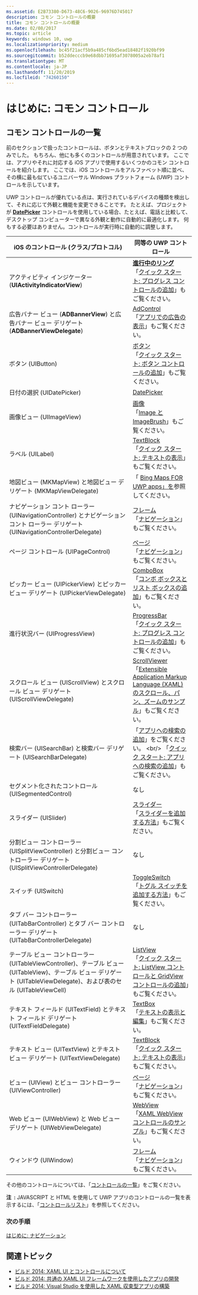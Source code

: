 ```yaml
---
ms.assetid: E2B73380-D673-48C6-9026-96976D745017
description: コモン コントロールの概要
title: コモン コントロールの概要
ms.date: 02/08/2017
ms.topic: article
keywords: windows 10, uwp
ms.localizationpriority: medium
ms.openlocfilehash: bc45f21acf5b9a485cf6bd5ead18482f1920bf99
ms.sourcegitcommit: b52ddecccb9e68dbb71695af3078005a2eb78af1
ms.translationtype: MT
ms.contentlocale: ja-JP
ms.lasthandoff: 11/20/2019
ms.locfileid: "74260150"
---
```

# <a name="getting-started-common-controls"></a>はじめに: コモン コントロール


## <a name="common-controls-list"></a>コモン コントロールの一覧

前のセクションで扱ったコントロールは、ボタンとテキストブロックの 2 つのみでした。 もちろん、他にも多くのコントロールが用意されています。 ここでは、アプリやそれに対応する iOS アプリで使用するいくつかのコモン コントロールを紹介します。 ここでは、iOS コントロールをアルファベット順に並べ、その横に最も似ているユニバーサル Windows プラットフォーム (UWP) コントロールを示しています。

UWP コントロールが優れている点は、実行されているデバイスの種類を検出して、それに応じて外観と機能を変更できることです。 たとえば、プロジェクトが [**DatePicker**](https://docs.microsoft.com/previous-versions/windows/apps/br211681(v=win.10)) コントロールを使用している場合、たとえば、電話と比較して、デスクトップ コンピューターで異なる外観と動作に自動的に最適化します。 何もする必要はありません。コントロールが実行時に自動的に調整します。

| iOS のコントロール (クラス/プロトコル) | 同等の UWP コントロール |
|------------------------------|--------------------------------------|
| アクティビティ インジケーター (**UIActivityIndicatorView**) | [**進行中のリング**](https://docs.microsoft.com/uwp/api/Windows.UI.Xaml.Controls.ProgressRing) <br/> 「[クイック スタート: プログレス コントロールの追加](https://docs.microsoft.com/previous-versions/windows/apps/hh780651(v=win.10))」もご覧ください。 |
| 広告バナー ビュー (**ADBannerView**) と広告バナー ビュー デリゲート (**ADBannerViewDelegate**) | [AdControl](https://docs.microsoft.com/uwp/api/microsoft.advertising.winrt.ui.adcontrol) <br/> 「[アプリでの広告の表示](../monetize/display-ads-in-your-app.md)」もご覧ください。 |
| ボタン (UIButton) | [ボタン](https://docs.microsoft.com/uwp/api/Windows.UI.Xaml.Controls.Button) <br/> 「[クイック スタート: ボタン コントロールの追加](https://docs.microsoft.com/previous-versions/windows/apps/jj153346(v=win.10))」もご覧ください。 |
| 日付の選択 (UIDatePicker) | [DatePicker](https://docs.microsoft.com/previous-versions/windows/apps/br211681(v=win.10)) |
| 画像ビュー (UIImageView) | [画像](https://docs.microsoft.com/uwp/api/Windows.UI.Xaml.Controls.Image) <br/> 「[Image と ImageBrush](https://docs.microsoft.com/windows/uwp/controls-and-patterns/images-imagebrushes)」もご覧ください。 |
| ラベル (UILabel) | [TextBlock](https://docs.microsoft.com/uwp/api/Windows.UI.Xaml.Controls.TextBlock) <br/> 「[クイック スタート: テキストの表示](https://docs.microsoft.com/previous-versions/windows/apps/hh700392(v=win.10))」もご覧ください。 |
| 地図ビュー (MKMapView) と地図ビュー デリゲート (MKMapViewDelegate) | 「 [Bing Maps FOR UWP apps」を](https://msdn.microsoft.com/library/hh846481)参照してください。 |
| ナビゲーション コント ローラー (UINavigationController) とナビゲーション コント ローラー デリゲート (UINavigationControllerDelegate) | [フレーム](https://docs.microsoft.com/uwp/api/Windows.UI.Xaml.Controls.Frame) <br/> 「[ナビゲーション](https://docs.microsoft.com/windows/uwp/layout/navigation-basics)」もご覧ください。 |
| ページ コントロール (UIPageControl) | [ページ](https://docs.microsoft.com/uwp/api/Windows.UI.Xaml.Controls.Page) <br/> 「[ナビゲーション](https://docs.microsoft.com/windows/uwp/layout/navigation-basics)」もご覧ください。 |
| ピッカー ビュー (UIPickerView) とピッカー ビュー デリゲート (UIPickerViewDelegate) | [ComboBox](https://docs.microsoft.com/uwp/api/Windows.UI.Xaml.Controls.ComboBox) <br/> 「[コンボ ボックスとリスト ボックスの追加](https://docs.microsoft.com/previous-versions/windows/apps/hh780616(v=win.10))」もご覧ください。 |
| 進行状況バー (UIProgressView) | [ProgressBar](https://docs.microsoft.com/uwp/api/Windows.UI.Xaml.Controls.ProgressBar) <br/> 「[クイック スタート: プログレス コントロールの追加](https://docs.microsoft.com/previous-versions/windows/apps/hh780651(v=win.10))」もご覧ください。 |
| スクロール ビュー (UIScrollView) とスクロール ビュー デリゲート (UIScrollViewDelegate) | [ScrollViewer](https://docs.microsoft.com/uwp/api/Windows.UI.Xaml.Controls.ScrollViewer) <br/>  「[Extensible Application Markup Language (XAML) のスクロール、パン、ズームのサンプル](https://code.msdn.microsoft.com/windowsapps/xaml-scrollviewer-pan-and-949d29e9)」もご覧ください。 |
| 検索バー (UISearchBar) と検索バー デリゲート (UISearchBarDelegate) | 「[アプリへの検索の追加](https://docs.microsoft.com/previous-versions/windows/apps/jj130767(v=win.10))」をご覧ください。 <br/>  「[クイック スタート: アプリへの検索の追加](https://docs.microsoft.com/previous-versions/windows/apps/hh868180(v=win.10))」もご覧ください。 |
| セグメント化されたコントロール (UISegmentedControl) | なし |
| スライダー (UISlider) | [スライダー](https://docs.microsoft.com/uwp/api/Windows.UI.Xaml.Controls.Slider) <br/>  「[スライダーを追加する方法](https://docs.microsoft.com/previous-versions/windows/apps/hh868197(v=win.10))」もご覧ください。 |
| 分割ビュー コントローラー (UISplitViewController) と分割ビュー コントローラー デリゲート (UISplitViewControllerDelegate) | なし |
| スイッチ (UISwitch) | [ToggleSwitch](https://docs.microsoft.com/uwp/api/Windows.UI.Xaml.Controls.ToggleSwitch) <br/>  「[トグル スイッチを追加する方法](https://docs.microsoft.com/previous-versions/windows/apps/hh868198(v=win.10))」もご覧ください。 |
| タブ バー コントローラー (UITabBarController) とタブ バー コントローラー デリゲート (UITabBarControllerDelegate) | なし |
| テーブル ビュー コントローラー (UITableViewController)、テーブル ビュー (UITableView)、テーブル ビュー デリゲート (UITableViewDelegate)、および表のセル (UITableViewCell) | [ListView](https://docs.microsoft.com/uwp/api/Windows.UI.Xaml.Controls.ListView) <br/>  「[クイック スタート: ListView コントロールと GridView コントロールの追加](https://docs.microsoft.com/previous-versions/windows/apps/hh780650(v=win.10))」もご覧ください。 |
| テキスト フィールド (UITextField) とテキスト フィールド デリゲート (UITextFieldDelegate) | [TextBox](https://docs.microsoft.com/uwp/api/Windows.UI.Xaml.Controls.TextBox) <br/>  「[テキストの表示と編集](https://docs.microsoft.com/windows/uwp/design/controls-and-patterns/text-controls)」もご覧ください。 |
| テキスト ビュー (UITextView) とテキスト ビュー デリゲート (UITextViewDelegate) | [TextBlock](https://docs.microsoft.com/uwp/api/Windows.UI.Xaml.Controls.TextBlock) <br/>  「[クイック スタート: テキストの表示](https://docs.microsoft.com/previous-versions/windows/apps/hh700392(v=win.10))」もご覧ください。 |
| ビュー (UIView) とビュー コントローラー (UIViewController) | [ページ](https://docs.microsoft.com/uwp/api/Windows.UI.Xaml.Controls.Page) <br/>  「[ナビゲーション](https://docs.microsoft.com/windows/uwp/layout/navigation-basics)」もご覧ください。 |
| Web ビュー (UIWebView) と Web ビュー デリゲート (UIWebViewDelegate) | [WebView](https://docs.microsoft.com/uwp/api/Windows.UI.Xaml.Controls.WebView) <br/>  「[XAML WebView コントロールのサンプル](https://code.msdn.microsoft.com/windowsapps/XAML-WebView-control-sample-58ad63f7)」もご覧ください。 |
| ウィンドウ (UIWindow) | [フレーム](https://docs.microsoft.com/uwp/api/Windows.UI.Xaml.Controls.Frame) <br/>  「[ナビゲーション](https://docs.microsoft.com/windows/uwp/layout/navigation-basics)」もご覧ください。 |

その他のコントロールについては、「[コントロールの一覧](https://docs.microsoft.com/windows/uwp/design/controls-and-patterns/)」をご覧ください。

**注  :** JAVASCRIPT と HTML を使用して UWP アプリのコントロールの一覧を表示するには、「[コントロールリスト](https://docs.microsoft.com/previous-versions/windows/apps/hh465453(v=win.10))」を参照してください。

### <a name="next-step"></a>次の手順

[はじめに: ナビゲーション](getting-started-navigation.md)

## <a name="related-topics"></a>関連トピック

* [ビルド 2014: XAML UI とコントロールについて](https://channel9.msdn.com/Events/Build/2014/2-516)
* [ビルド 2014: 共通の XAML UI フレームワークを使用したアプリの開発](https://channel9.msdn.com/Events/Build/2014/2-507)
* [ビルド 2014: Visual Studio を使用した XAML 収束型アプリの構築](https://channel9.msdn.com/Events/Build/2014/3-591)
